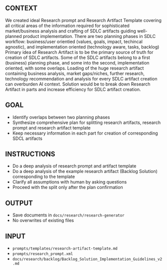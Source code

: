 ## CONTEXT
We created ideal Research prompt and Research Artifact Template covering all critical areas of the information required for sophisticated market/business analysis and crafting of SDLC artifacts guiding well-planned product implementation.
There are two planning phases in SDLC workflow: business/user orientied (values, goals, impact, techincal agnostic), and implementation oriented (technology aware, tasks, backlog)
Primary idea of Research Artifact is to be the primary source of truth for creation of SDLC artifacts. Some of the SDLC artifacts belong to a first (business) planning phase, and some into the second, implementation oriented, with some overlaps. Loading of the huge research artifact containing business analysis, market gaps/niches, further research, technology recommendation and analysis for every SDLC artifact creation can overburden AI context. Solution would be to break down Research Artifact in parts and increase efficiency for SDLC artifact creation.

## GOAL
- Identify overlaps between two planning phases
- Synthesize comprehensive plan for splitting research artifacts, research prompt and research artifact template
- Keep necessary information in each part for creation of corresponding SDCL artifacts

## INSTRUCTIONS
- Do a deep analysis of research prompt and artifact template
- Do a deep analysis of the example research artifact (Backlog Solution) corresponding to the template
- Clarify all assumptions with human by asking questions
- Proceed with the split only after the plan confirmation

## OUTPUT
- Save documents in `docs/research/research-generator`
- No overwrites of existing files

## INPUT
- `prompts/templates/research-artifact-template.md`
- `prompts/research_prompt.xml`
- `docs/research/backlog/Backlog_Solution_Implementation_Guidelines_v2.md`
